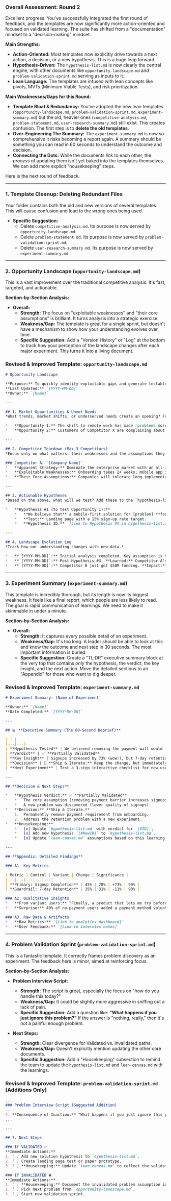 ### **Overall Assessment: Round 2**

Excellent progress. You've successfully integrated the first round of feedback, and the templates are now significantly more action-oriented and focused on validated learning. The suite has shifted from a "documentation" mindset to a "decision-making" mindset.

**Main Strengths:**

*   **Action-Oriented:** Most templates now explicitly drive towards a next action, a decision, or a new hypothesis. This is a huge leap forward.
*   **Hypothesis-Driven:** The `hypothesis-list.md` is now clearly the central engine, with other documents like `opportunity-landscape.md` and `problem-validation-sprint.md` serving as inputs to it.
*   **Lean Language:** The templates are infused with lean concepts like pivots, MVTs (Minimum Viable Tests), and risk prioritization.

**Main Weaknesses/Gaps for this Round:**

*   **Template Bloat & Redundancy:** You've adopted the new lean templates (`opportunity-landscape.md`, `problem-validation-sprint.md`, `experiment-summary.md`) but the old, heavier ones (`competitive-analysis.md`, `problem-statement.md`, `user-research-summary.md`) still exist. This creates confusion. The first step is to **delete the old templates**.
*   **Over-Engineering The Summary:** The `experiment-summary.md` is now so comprehensive it risks becoming a report again. A summary should be something you can read in 60 seconds to understand the outcome and decision.
*   **Connecting the Dots:** While the documents *link* to each other, the *process* of updating them isn't yet baked into the templates themselves. We can add more explicit "housekeeping" steps.

Here is the next round of feedback.

---

### **1. Template Cleanup: Deleting Redundant Files**

Your folder contains both the old and new versions of several templates. This will cause confusion and lead to the wrong ones being used.

*   **Specific Suggestion:**
    *   Delete `competitive-analysis.md`. Its purpose is now served by `opportunity-landscape.md`.
    *   Delete `problem-statement.md`. Its purpose is now served by `problem-validation-sprint.md`.
    *   Delete `user-research-summary.md`. Its purpose is now served by `experiment-summary.md`.

---

### **2. Opportunity Landscape (`opportunity-landscape.md`)**

This is a vast improvement over the traditional competitive analysis. It's fast, targeted, and actionable.

**Section-by-Section Analysis:**

*   **Overall:**
    *   **Strength:** The focus on "exploitable weaknesses" and "their core assumptions" is brilliant. It turns analysis into a strategic exercise.
    *   **Weakness/Gap:** The template is great for a single sprint, but doesn't have a mechanism to show how your understanding evolves over time.
    *   **Specific Suggestion:** Add a "Version History" or "Log" at the bottom to track how your perception of the landscape changes after each major experiment. This turns it into a living document.

### **Revised & Improved Template: `opportunity-landscape.md`**

```markdown
# Opportunity Landscape

**Purpose:** To quickly identify exploitable gaps and generate testable hypotheses. Focus on speed and action over exhaustive detail.
**Last Updated:** `[YYYY-MM-DD]`
**Owner:** `[Name]`

---

## 1. Market Opportunities & Unmet Needs
*What trends, market shifts, or underserved needs create an opening? Focus on public customer complaints. (Max 2 hours)*

*   **Opportunity 1:** The shift to remote work has made [problem] more acute for [customer segment].
*   **Opportunity 2:** Customers of Competitor X are complaining about their new pricing model on Twitter/Reddit.

---

## 2. Competitor Teardown (Max 3 Competitors)
*Focus only on what matters: their weaknesses and the assumptions they rely on. (Max 1 hour per competitor)*

### Competitor A: `[Company Name]`
*   **Apparent Strategy:** Dominate the enterprise market with an all-in-one, complex solution.
*   **Exploitable Weaknesses:** Onboarding takes 2+ weeks; mobile app is an afterthought (2.3 stars).
*   **Their Core Assumptions:** Companies will tolerate long implementation; the buyer is not the end-user.

---

## 3. Actionable Hypotheses
*Based on the above, what will we test? Add these to the `hypothesis-list.md`.*

*   **Hypothesis #1 (to test Opportunity 1):**
    *   **We believe that** a mobile-first solution for [problem] **for** remote teams frustrated with Competitor A **will achieve** high engagement.
    *   **Test:** Landing page with a 15% sign-up rate target.
    *   **Hypothesis ID:** `[Link to Hypothesis #X in hypothesis-list.md]`

---

## 4. Landscape Evolution Log
*Track how our understanding changes with new data.*

*   **`[YYYY-MM-DD]`:** Initial analysis completed. Key assumption is that Competitor A is slow to react.
*   **`[YYYY-MM-DD]`:** Post-Hypothesis #3. **Learned:** Competitor A's customers are more locked-in than we thought. Our "easy switching" assumption is invalid. We need to target new customers, not poach.
*   **`[YYYY-MM-DD]`:** Competitor B just got $50M funding. **Impact:** They are now a primary threat. Our "under the radar" advantage is gone.
```

---

### **3. Experiment Summary (`experiment-summary.md`)**

This template is incredibly thorough, but its length is now its biggest weakness. It feels like a final report, which people are less likely to read. The goal is rapid communication of learnings. We need to make it skimmable in under a minute.

**Section-by-Section Analysis:**

*   **Overall:**
    *   **Strength:** It captures every possible detail of an experiment.
    *   **Weakness/Gap:** It's too long. A leader should be able to look at this and know the outcome and next step in 30 seconds. The most important information is buried.
    *   **Specific Suggestion:** Create a "TL;DR" executive summary block at the very top that contains *only* the hypothesis, the verdict, the key insight, and the next action. Move the detailed sections to an "Appendix" for those who want to dig deeper.

### **Revised & Improved Template: `experiment-summary.md`**

```markdown
# Experiment Summary: [Name of Experiment]

**Owner:** `[Name]`
**Date Completed:** `[YYYY-MM-DD]`

---

## 📊 **Executive Summary (The 60-Second Debrief)**

| | |
|---|---|
| **Hypothesis Tested** | We believed removing the payment wall would increase signups by 50%. `[Link to #ID]` |
| **Verdict** | ✅ **Partially Validated** |
| **Key Insight** | Signups increased by 73% (wow!), but 7-day retention dropped by 11%. We traded quantity for quality. |
| **Decision** | 🚀 **Ship & Iterate:** Keep the change, but immediately launch a new experiment to fix the retention drop. |
| **Next Experiment** | Test a 3-step interactive checklist for new users to improve activation and retention. `[Link to #NewID]` |

---

## **Decision & Next Steps**

*   **Hypothesis Verdict:** ✅ **Partially Validated**
    *   The core assumption (removing payment barrier increases signups) was correct.
    *   A new problem was discovered (lower quality of signups).
*   **Decision:** **Ship & Iterate.**
    1.  Permanently remove payment requirement from onboarding.
    2.  Address the retention problem with a new experiment.
*   **Housekeeping:**
    *   [x] Update `hypothesis-list.md` with verdict for `[#ID]`.
    *   [x] Add new hypothesis `[#NewID]` to `hypothesis-list.md`.
    *   [x] Update `lean-canvas.md` assumptions based on this learning.

---

## **Appendix: Detailed Findings**

### A1. Key Metrics

| Metric | Control | Variant | Change | Significance |
|---|---|---|---|---|
| **Primary: Signup Completion** | 45% | 78% | +73% | 99% |
| **Guardrail: 7-day Retention** | 35% | 31% | -11% | 90% |

### A2. Qualitative Insights
*   **From variant users:** "Finally, a product that lets me try before asking for my card."
*   **Surprise:** 40% of no-payment users added a payment method voluntarily when they hit a premium feature gate.

### A3. Raw Data & Artifacts
*   **Raw Metrics:** `[Link to analytics dashboard]`
*   **User Feedback:** `[Link to interview notes]`
```

---

### **4. Problem Validation Sprint (`problem-validation-sprint.md`)**

This is a fantastic template. It correctly frames problem discovery as an experiment. The feedback here is minor, aimed at reinforcing focus.

**Section-by-Section Analysis:**

*   **Problem Interview Script:**
    *   **Strength:** The script is great, especially the focus on "how do you handle this today?"
    *   **Weakness/Gap:** It could be slightly more aggressive in sniffing out a lack of pain.
    *   **Specific Suggestion:** Add a question like: **"What happens if you just ignore this problem?"** If the answer is "nothing, really," then it's not a painful enough problem.

*   **Next Steps:**
    *   **Strength:** Clear divergence for Validated vs. Invalidated paths.
    *   **Weakness/Gap:** Doesn't explicitly mention updating the other core documents.
    *   **Specific Suggestion:** Add a "Housekeeping" subsection to remind the team to update the `hypothesis-list.md` and `lean-canvas.md` with the learnings.

### **Revised & Improved Template: `problem-validation-sprint.md` (Additions Only)**

```markdown
...
### Problem Interview Script (Suggested Addition)
...
7. **Consequence of Inaction:** "What happens if you just ignore this problem and do nothing?" *(Listen for real consequences vs. minor annoyance).*
...

---

## 7. Next Steps

### If VALIDATED ✅
**Immediate Actions:**
1. [ ] Add new solution hypothesis to `hypothesis-list.md`.
2. [ ] Create landing page test or paper prototype.
3. [ ] **Housekeeping:** Update `lean-canvas.md` to reflect the validated problem.

### If INVALIDATED ❌
**Immediate Actions:**
1. [ ] **Housekeeping:** Document the invalidated problem assumption in the `hypothesis-list.md` Learning Library.
2. [ ] Pick next problem from `opportunity-landscape.md`.
3. [ ] Start new validation sprint.
```
